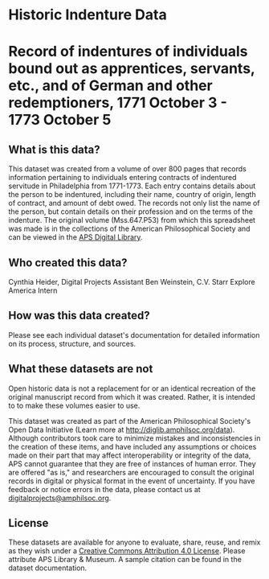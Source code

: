 # Historic Indenture Data
# Record of indentures of individuals bound out as apprentices, servants, etc., and of German and other redemptioners, 1771 October 3 - 1773 October 5

## What is this data?
This dataset was created from a volume of over 800 pages that records information pertaining to individuals entering contracts of indentured servitude in Philadelphia from 1771-1773. Each entry contains details about the person to be indentured, including their name, country of origin, length of contract, and amount of debt owed. The records not only list the name of the person, but contain details on their profession and on the terms of the indenture. The original volume (Mss.647.P53) from which this spreadsheet was made is in the collections of the American Philosophical Society and can be viewed in the <a href="https://diglib.amphilsoc.org/islandora/compound/record-indentures-individuals-bound-out-apprentices-servants-etc-and-german-and#page/1/mode/1up">APS Digital Library</a>.

## Who created this data?
Cynthia Heider, Digital Projects Assistant
Ben Weinstein, C.V. Starr Explore America Intern

## How was this data created?
Please see each individual dataset's documentation for detailed information on its process, structure, and sources.

## What these datasets are not
Open historic data is not a replacement for or an identical recreation of the original manuscript record from which it was created. Rather, it is intended to to make these volumes easier to use.

This dataset was created as part of the American Philosophical Society's Open Data Initiative (Learn more at http://diglib.amphilsoc.org/data).
Although contributors took care to minimize mistakes and inconsistencies in the creation of these items, and have included any assumptions or choices made on their part that may affect interoperability or integrity of the data, APS cannot guarantee that they are free of instances of human error. They are offered "as is," and researchers are encouraged to consult the original records in digital or physical format in the event of uncertainty. If you have feedback or notice errors in the data, please contact us at digitalprojects@amphilsoc.org.

## License
These datasets are available for anyone to evaluate, share, reuse, and remix as they wish under a <a href="https://creativecommons.org/licenses/by/4.0/">Creative Commons Attribution 4.0 License</a>. Please attribute APS Library & Museum. A sample citation can be found in the dataset documentation.
